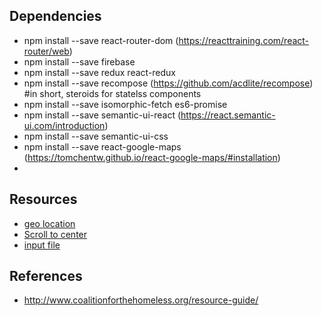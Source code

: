 ## Dependencies
* npm install --save react-router-dom (https://reacttraining.com/react-router/web)
* npm install --save firebase
* npm install --save redux react-redux
* npm install --save recompose (https://github.com/acdlite/recompose) #in short, steroids for statelss components
* npm install --save isomorphic-fetch es6-promise
* npm install --save semantic-ui-react (https://react.semantic-ui.com/introduction)
* npm install --save semantic-ui-css
* npm install --save react-google-maps (https://tomchentw.github.io/react-google-maps/#installation)
*

## Resources
* [geo location](https://developers.google.com/web/fundamentals/native-hardware/user-location/)
* [Scroll to center](https://stackoverflow.com/a/43442830/5987269)
* [input file](https://stackoverflow.com/a/7691323/5987269)

## References
* http://www.coalitionforthehomeless.org/resource-guide/
